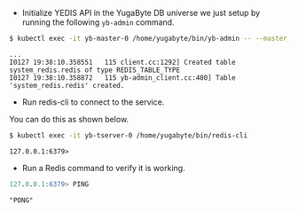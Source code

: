 

* Initialize YEDIS API in the YugaByte DB universe we just setup by running the following `yb-admin` command. 

```sh
$ kubectl exec -it yb-master-0 /home/yugabyte/bin/yb-admin -- --master_addresses yb-master-0.yb-masters.default.svc.cluster.local:7100 setup_redis_table
```

```
...
I0127 19:38:10.358551   115 client.cc:1292] Created table system_redis.redis of type REDIS_TABLE_TYPE
I0127 19:38:10.358872   115 yb-admin_client.cc:400] Table 'system_redis.redis' created.
```

* Run redis-cli to connect to the service.

You can do this as shown below.

```sh
$ kubectl exec -it yb-tserver-0 /home/yugabyte/bin/redis-cli
```

```
127.0.0.1:6379> 
```

* Run a Redis command to verify it is working.

```sql
127.0.0.1:6379> PING
```

```
"PONG"
```
